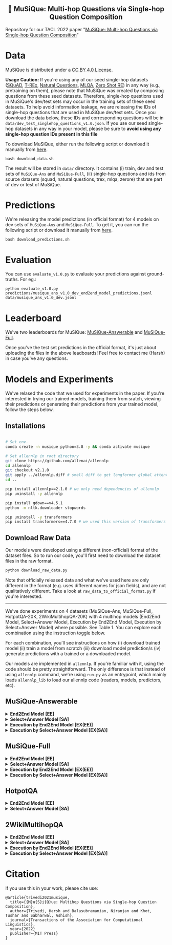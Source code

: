 # <h2 align="center"> :musical_note: MuSiQue: Multi-hop Questions via Single-hop Question Composition </h2>

Repository for our TACL 2022 paper "[MuSiQue: Multi-hop Questions via Single-hop Question Composition](https://arxiv.org/pdf/2108.00573.pdf)"

# Data

MuSiQue is distributed under a [CC BY 4.0 License](https://creativecommons.org/licenses/by/4.0/).

**Usage Caution:** If you're using any of our seed single-hop datasets ([SQuAD](https://arxiv.org/abs/1606.05250), [T-REx](https://hadyelsahar.github.io/t-rex/paper.pdf), [Natural Questions](https://storage.googleapis.com/pub-tools-public-publication-data/pdf/1f7b46b5378d757553d3e92ead36bda2e4254244.pdf), [MLQA](https://arxiv.org/pdf/1910.07475.pdf), [Zero Shot RE](https://arxiv.org/pdf/1706.04115.pdf)) in any way (e.g., pretraining on them), please note that MuSiQue was created by composing questions from these seed datasets. Therefore, single-hop questions used in MuSiQue's dev/test sets may occur in the training sets of these seed datasets. To help avoid information leakage, we are releasing the IDs of single-hop questions that are used in MuSiQue dev/test sets. Once you download the data below, these IDs and corresponding questions will be in `data/dev_test_singlehop_questions_v1.0.json`. If you use our seed single-hop datasets in any way in your model, please be sure to **avoid using any single-hop question IDs present in this file**

To download MuSiQue, either run the following script or download it manually from [here](https://drive.google.com/file/d/1tGdADlNjWFaHLeZZGShh2IRcpO6Lv24h/view?usp=sharing).

```
bash download_data.sh
```

The result will be stored in `data/` directory. It contains (i) train, dev and test sets of `MuSiQue-Ans` and `MuSiQue-Full`, (ii) single-hop questions and ids from source datasets (squad, natural questions, trex, mlqa, zerore) that are part of dev or test of MuSiQue.


# Predictions

We're releasing the model predictions (in official format) for 4 models on dev sets of `MuSiQue-Ans` and `MuSiQue-Full`. To get it, you can run the following script or download it manually from [here](https://drive.google.com/file/d/1XZocqLOTAu4y_1EeAj1JM4Xc1JxGJtx6/view?usp=sharing).

```
bash download_predictions.sh
```


# Evaluation

You can use `evaluate_v1.0.py` to evaluate your predictions against ground-truths. For eg.:

```
python evaluate_v1.0.py predictions/musique_ans_v1.0_dev_end2end_model_predictions.jsonl data/musique_ans_v1.0_dev.jsonl
```

# Leaderboard

We've two leaderboards for MuSiQue: [MuSiQue-Answerable](https://leaderboard.allenai.org/musique_ans) and [MuSiQue-Full](https://leaderboard.allenai.org/musique_full).

Once you've the test set predictions in the official format, it's just about uploading the files in the above leadboards! Feel free to contact me (Harsh) in case you've any questions.


# Models and Experiments

We've relased the code that we used for experiments in the paper. If you're interested in trying our trained models, training them from sratch, viewing their predictions or generating their predictions from your trained model, follow the steps below. 

## Installations

```bash

# Set env.
conda create -n musique python=3.8 -y && conda activate musique

# Set allennlp in root directory
git clone https://github.com/allenai/allennlp
cd allennlp
git checkout v2.1.0
git apply ../allennlp.diff # small diff to get longformer global attention to work correctly.
cd ..

pip install allennlp==2.1.0 # we only need dependencies of allennlp
pip uninstall -y allennlp

pip install gdown==v4.5.1
python -m nltk.downloader stopwords

pip uninstall -y transformers
pip install transformers==4.7.0 # we used this version of transformers
```

## Download Raw Data

Our models were developed using a different (non-official) format of the dataset files. So to run our code, you'll first need to download the dataset files in the raw format. 

```bash
python download_raw_data.py
```

Note that officially released data and what we've used here are only different in the format (e.g. uses different names for json fields), and are not qualitatively different. Take a look at `raw_data_to_official_format.py` if you're interested.

-----

We've done experiments on 4 datasets (MuSiQue-Ans, MuSiQue-Full, HotpotQA-20K, 2WikiMultihopQA-20K) with 4 multihop models (End2End Model, Select+Answer Model, Execution by End2End Model, Execution by Select+Answer Model) where possible. See Table 1. You can explore each combination using the instruction toggle below.

For each combination, you'll see instructions on how (i) download trained model (ii) train a model from scratch
(iii) download model prediction/s (iv) generate predictions with a trained or a downloaded model.

Our models are implemented in `allennlp`. If you're familiar with it, using the code should be pretty straightforward. The only difference is that instead of using `allennlp` command, we're using `run.py` as an entrypoint, which mainly loads `allennlp_lib` to load our allennlp code (readers, models, predictors, etc).




## MuSiQue-Answerable

<details> <summary>
<strong>End2End Model [EE]</strong>
</summary>


----

### Experiment Name

```bash
end2end_model_for_musique_ans_dataset
```

### Download model

```bash
python download_models.py end2end_model_for_musique_ans_dataset
```

### Train from scratch

```bash
python run.py train experiment_configs/end2end_model_for_musique_ans_dataset.jsonnet \
                    --serialization-dir serialization_dir/end2end_model_for_musique_ans_dataset
```

### Download prediction/s

```bash
python download_raw_predictions.py end2end_model_for_musique_ans_dataset
```

### Predict with a trained or a downloaded model


```bash
python run.py predict serialization_dir/end2end_model_for_musique_ans_dataset/model.tar.gz \
                      raw_data/musique_ans_dev.jsonl.jsonl \
                      --output-file serialization_dir/end2end_model_for_musique_ans_dataset/predictions/raw_data__musique_ans_dev.jsonl \
                      --predictor transformer_rc --batch-size 16 --cuda-device 0 --silent

# If you want to convert predictions to the official format, run:
python raw_predictions_to_official_format.py serialization_dir/end2end_model_for_musique_ans_dataset/predictions/raw_data__musique_ans_dev.jsonl

```

</details>
    
<details> <summary>
<strong>Select+Answer Model [SA]</strong>
</summary>

<br>The system has 2 parts given below: (i) Selector Model (ii) Answerer Model


----

### Experiment Name

```bash
# Selector Model
select_and_answer_model_selector_for_musique_ans
```

### Download model

```bash
python download_models.py select_and_answer_model_selector_for_musique_ans
```

### Train from scratch

```bash
python run.py train experiment_configs/select_and_answer_model_selector_for_musique_ans.jsonnet \
                    --serialization-dir serialization_dir/select_and_answer_model_selector_for_musique_ans
```

### Download prediction/s

```bash
python download_raw_predictions.py select_and_answer_model_selector_for_musique_ans
```

### Predict with a trained or a downloaded model


```bash
python run.py predict serialization_dir/select_and_answer_model_selector_for_musique_ans/model.tar.gz \
                      raw_data/musique_ans_train.jsonl.jsonl \
                      --output-file serialization_dir/select_and_answer_model_selector_for_musique_ans/predictions/raw_data__musique_ans_train.jsonl \
                      --predictor inplace_text_ranker --batch-size 16 --cuda-device 0 --silent

python run.py predict serialization_dir/select_and_answer_model_selector_for_musique_ans/model.tar.gz \
                      raw_data/musique_ans_dev.jsonl.jsonl \
                      --output-file serialization_dir/select_and_answer_model_selector_for_musique_ans/predictions/raw_data__musique_ans_dev.jsonl \
                      --predictor inplace_text_ranker --batch-size 16 --cuda-device 0 --silent

# If you want to convert predictions to the official format, run:
python raw_predictions_to_official_format.py serialization_dir/select_and_answer_model_selector_for_musique_ans/predictions/raw_data__musique_ans_dev.jsonl

```


----

### Experiment Name

```bash
# Answerer Model
select_and_answer_model_answerer_for_musique_ans
```

### Download model

```bash
python download_models.py select_and_answer_model_answerer_for_musique_ans
```

### Train from scratch

```bash
python run.py train experiment_configs/select_and_answer_model_answerer_for_musique_ans.jsonnet \
                    --serialization-dir serialization_dir/select_and_answer_model_answerer_for_musique_ans
```

### Download prediction/s

```bash
python download_raw_predictions.py select_and_answer_model_answerer_for_musique_ans
```

### Predict with a trained or a downloaded model


```bash
python run.py predict serialization_dir/select_and_answer_model_answerer_for_musique_ans/model.tar.gz \
                      serialization_dir/select_and_answer_model_selector_for_musique_ans/predictions/musique_ans_dev.jsonl.jsonl \
                      --output-file serialization_dir/select_and_answer_model_answerer_for_musique_ans/predictions/serialization_dir__select_and_answer_model_selector_for_musique_ans__predictions__musique_ans_dev.jsonl \
                      --predictor inplace_text_ranker --batch-size 16 --cuda-device 0 --silent

# If you want to convert predictions to the official format, run:
python raw_predictions_to_official_format.py serialization_dir/select_and_answer_model_answerer_for_musique_ans/predictions/serialization_dir__select_and_answer_model_selector_for_musique_ans__predictions__musique_ans_dev.jsonl

```

</details>
    
<details> <summary>
<strong>Execution by End2End Model [EX(EE)]</strong>
</summary>

<br>The system has 2 parts given below: (i) Decomposer Model (ii) Executor Model.


----

### Experiment Name

```bash
# Decomposer Model
execution_model_decomposer_for_musique_ans_and_full
```

### Download model

```bash
python download_models.py execution_model_decomposer_for_musique_ans_and_full
```

### Train from scratch

```bash
python run.py train experiment_configs/execution_model_decomposer_for_musique_ans_and_full.jsonnet \
                    --serialization-dir serialization_dir/execution_model_decomposer_for_musique_ans_and_full
```

### Download prediction/s

```bash
python download_raw_predictions.py execution_model_decomposer_for_musique_ans_and_full
```

### Predict with a trained or a downloaded model


```bash
python run.py predict serialization_dir/execution_model_decomposer_for_musique_ans_and_full/model.tar.gz \
                      raw_data/musique_ans_dev.jsonl.jsonl \
                      --output-file serialization_dir/execution_model_decomposer_for_musique_ans_and_full/predictions/raw_data__musique_ans_dev.jsonl \
                      --predictor question_translator --batch-size 16 --cuda-device 0 --silent

# If you want to convert predictions to the official format, run:
python raw_predictions_to_official_format.py serialization_dir/execution_model_decomposer_for_musique_ans_and_full/predictions/raw_data__musique_ans_dev.jsonl

```


----

### Experiment Name

```bash
# Executor Model
execution_by_end2end_model_for_musique_ans
```

### Download model

```bash
python download_models.py execution_by_end2end_model_for_musique_ans
```

### Train from scratch

```bash
python run.py train experiment_configs/execution_by_end2end_model_for_musique_ans.jsonnet \
                    --serialization-dir serialization_dir/execution_by_end2end_model_for_musique_ans
```

### Download prediction/s

```bash
python download_raw_predictions.py execution_by_end2end_model_for_musique_ans
```

### Predict with a trained or a downloaded model


```bash
python run.py predict serialization_dir/execution_by_end2end_model_for_musique_ans/model.tar.gz \
                      serialization_dir/execution_model_decomposer_for_musique_ans_and_full/predictions/musique_ans_dev.jsonl.jsonl \
                      --output-file serialization_dir/execution_by_end2end_model_for_musique_ans/predictions/serialization_dir__execution_model_decomposer_for_musique_ans_and_full__predictions__musique_ans_dev.jsonl \
                      --predictor multi_step_end2end_transformer_rc --batch-size 16 --cuda-device 0 --silent \
                      --predictor-args '{"predict_answerability":false,"skip_distractor_paragraphs":false,"use_predicted_decomposition":true}'


# If you want to convert predictions to the official format, run:
python raw_predictions_to_official_format.py serialization_dir/execution_by_end2end_model_for_musique_ans/predictions/serialization_dir__execution_model_decomposer_for_musique_ans_and_full__predictions__musique_ans_dev.jsonl

```

</details>
    
<details> <summary>
<strong>Execution by Select+Answer Model [EX(SA)]</strong>
</summary>

<br>The system has 3 parts given below: (i) Decomposer Model (ii) Selector of Executor Model (iii) Answerer of Executor Model.


----

### Experiment Name

```bash
# Decomposer Model
execution_model_decomposer_for_musique_ans_and_full
```

### Download model

```bash
python download_models.py execution_model_decomposer_for_musique_ans_and_full
```

### Train from scratch

```bash
python run.py train experiment_configs/execution_model_decomposer_for_musique_ans_and_full.jsonnet \
                    --serialization-dir serialization_dir/execution_model_decomposer_for_musique_ans_and_full
```

### Download prediction/s

```bash
python download_raw_predictions.py execution_model_decomposer_for_musique_ans_and_full
```

### Predict with a trained or a downloaded model


```bash
python run.py predict serialization_dir/execution_model_decomposer_for_musique_ans_and_full/model.tar.gz \
                      raw_data/musique_ans_dev.jsonl.jsonl \
                      --output-file serialization_dir/execution_model_decomposer_for_musique_ans_and_full/predictions/raw_data__musique_ans_dev.jsonl \
                      --predictor question_translator --batch-size 16 --cuda-device 0 --silent

# If you want to convert predictions to the official format, run:
python raw_predictions_to_official_format.py serialization_dir/execution_model_decomposer_for_musique_ans_and_full/predictions/raw_data__musique_ans_dev.jsonl

```


----

### Experiment Name

```bash
# Selector of Executor Model
execution_by_select_and_answer_model_selector_for_musique_ans
```

### Download model

```bash
python download_models.py execution_by_select_and_answer_model_selector_for_musique_ans
```

### Train from scratch

```bash
python run.py train experiment_configs/execution_by_select_and_answer_model_selector_for_musique_ans.jsonnet \
                    --serialization-dir serialization_dir/execution_by_select_and_answer_model_selector_for_musique_ans
```

### Download prediction/s

```bash
python download_raw_predictions.py execution_by_select_and_answer_model_selector_for_musique_ans
```

### Predict with a trained or a downloaded model


```bash
python run.py predict serialization_dir/execution_by_select_and_answer_model_selector_for_musique_ans/model.tar.gz \
                      raw_data/musique_ans_single_hop_version_train.jsonl.jsonl \
                      --output-file serialization_dir/execution_by_select_and_answer_model_selector_for_musique_ans/predictions/raw_data__musique_ans_single_hop_version_train.jsonl \
                      --predictor inplace_text_ranker --batch-size 16 --cuda-device 0 --silent

python run.py predict serialization_dir/execution_by_select_and_answer_model_selector_for_musique_ans/model.tar.gz \
                      raw_data/musique_ans_single_hop_version_dev.jsonl.jsonl \
                      --output-file serialization_dir/execution_by_select_and_answer_model_selector_for_musique_ans/predictions/raw_data__musique_ans_single_hop_version_dev.jsonl \
                      --predictor inplace_text_ranker --batch-size 16 --cuda-device 0 --silent

# If you want to convert predictions to the official format, run:
python raw_predictions_to_official_format.py serialization_dir/execution_by_select_and_answer_model_selector_for_musique_ans/predictions/raw_data__musique_ans_single_hop_version_dev.jsonl

```


----

### Experiment Name

```bash
# Answerer of Executor Model
execution_by_select_and_answer_model_answerer_for_musique_ans
```

### Download model

```bash
python download_models.py execution_by_select_and_answer_model_answerer_for_musique_ans
```

### Train from scratch

```bash
python run.py train experiment_configs/execution_by_select_and_answer_model_answerer_for_musique_ans.jsonnet \
                    --serialization-dir serialization_dir/execution_by_select_and_answer_model_answerer_for_musique_ans
```

### Download prediction/s

```bash
python download_raw_predictions.py execution_by_select_and_answer_model_answerer_for_musique_ans
```

### Predict with a trained or a downloaded model


```bash
python run.py predict serialization_dir/execution_by_select_and_answer_model_answerer_for_musique_ans/model.tar.gz \
                      serialization_dir/execution_model_decomposer_for_musique_ans_and_full/predictions/musique_ans_dev.jsonl.jsonl \
                      --output-file serialization_dir/execution_by_select_and_answer_model_answerer_for_musique_ans/predictions/serialization_dir__execution_model_decomposer_for_musique_ans_and_full__predictions__musique_ans_dev.jsonl \
                      --predictor multi_step_select_and_answer_transformer_rc --batch-size 16 --cuda-device 0 --silent \
                      --predictor-args '{"predict_answerability":false,"skip_distractor_paragraphs":false,"use_predicted_decomposition":true,"selector_model_path":"serialization_dir/execution_by_select_and_answer_model_selector_for_musique_ans/model.tar.gz","num_select":3}'


# If you want to convert predictions to the official format, run:
python raw_predictions_to_official_format.py serialization_dir/execution_by_select_and_answer_model_answerer_for_musique_ans/predictions/serialization_dir__execution_model_decomposer_for_musique_ans_and_full__predictions__musique_ans_dev.jsonl

```

</details>
    

## MuSiQue-Full

<details> <summary>
<strong>End2End Model [EE]</strong>
</summary>


----

### Experiment Name

```bash
end2end_model_for_musique_full_dataset
```

### Download model

```bash
python download_models.py end2end_model_for_musique_full_dataset
```

### Train from scratch

```bash
python run.py train experiment_configs/end2end_model_for_musique_full_dataset.jsonnet \
                    --serialization-dir serialization_dir/end2end_model_for_musique_full_dataset
```

### Download prediction/s

```bash
python download_raw_predictions.py end2end_model_for_musique_full_dataset
```

### Predict with a trained or a downloaded model


```bash
python run.py predict serialization_dir/end2end_model_for_musique_full_dataset/model.tar.gz \
                      raw_data/musique_full_dev.jsonl.jsonl \
                      --output-file serialization_dir/end2end_model_for_musique_full_dataset/predictions/raw_data__musique_full_dev.jsonl \
                      --predictor transformer_rc --batch-size 16 --cuda-device 0 --silent

# If you want to convert predictions to the official format, run:
python raw_predictions_to_official_format.py serialization_dir/end2end_model_for_musique_full_dataset/predictions/raw_data__musique_full_dev.jsonl

```

</details>
    
<details> <summary>
<strong>Select+Answer Model [SA]</strong>
</summary>

<br>The system has 2 parts given below: (i) Selector Model (ii) Answerer Model.


----

### Experiment Name

```bash
# Selector Model
select_and_answer_model_selector_for_musique_full
```

### Download model

```bash
python download_models.py select_and_answer_model_selector_for_musique_full
```

### Train from scratch

```bash
python run.py train experiment_configs/select_and_answer_model_selector_for_musique_full.jsonnet \
                    --serialization-dir serialization_dir/select_and_answer_model_selector_for_musique_full
```

### Download prediction/s

```bash
python download_raw_predictions.py select_and_answer_model_selector_for_musique_full
```

### Predict with a trained or a downloaded model


```bash
python run.py predict serialization_dir/select_and_answer_model_selector_for_musique_full/model.tar.gz \
                      raw_data/musique_full_train.jsonl.jsonl \
                      --output-file serialization_dir/select_and_answer_model_selector_for_musique_full/predictions/raw_data__musique_full_train.jsonl \
                      --predictor inplace_text_ranker --batch-size 16 --cuda-device 0 --silent

python run.py predict serialization_dir/select_and_answer_model_selector_for_musique_full/model.tar.gz \
                      raw_data/musique_full_dev.jsonl.jsonl \
                      --output-file serialization_dir/select_and_answer_model_selector_for_musique_full/predictions/raw_data__musique_full_dev.jsonl \
                      --predictor inplace_text_ranker --batch-size 16 --cuda-device 0 --silent

# If you want to convert predictions to the official format, run:
python raw_predictions_to_official_format.py serialization_dir/select_and_answer_model_selector_for_musique_full/predictions/raw_data__musique_full_dev.jsonl

```


----

### Experiment Name

```bash
# Answerer Model
select_and_answer_model_answerer_for_musique_full
```

### Download model

```bash
python download_models.py select_and_answer_model_answerer_for_musique_full
```

### Train from scratch

```bash
python run.py train experiment_configs/select_and_answer_model_answerer_for_musique_full.jsonnet \
                    --serialization-dir serialization_dir/select_and_answer_model_answerer_for_musique_full
```

### Download prediction/s

```bash
python download_raw_predictions.py select_and_answer_model_answerer_for_musique_full
```

### Predict with a trained or a downloaded model


```bash
python run.py predict serialization_dir/select_and_answer_model_answerer_for_musique_full/model.tar.gz \
                      serialization_dir/select_and_answer_model_selector_for_musique_full/predictions/musique_full_dev.jsonl.jsonl \
                      --output-file serialization_dir/select_and_answer_model_answerer_for_musique_full/predictions/serialization_dir__select_and_answer_model_selector_for_musique_full__predictions__musique_full_dev.jsonl \
                      --predictor inplace_text_ranker --batch-size 16 --cuda-device 0 --silent

# If you want to convert predictions to the official format, run:
python raw_predictions_to_official_format.py serialization_dir/select_and_answer_model_answerer_for_musique_full/predictions/serialization_dir__select_and_answer_model_selector_for_musique_full__predictions__musique_full_dev.jsonl

```

</details>
    
<details> <summary>
<strong>Execution by End2End Model [EX(EE)]</strong>
</summary>

<br>The system has 2 parts given below: (i) Decomposer Model (ii) Executor Model.


----

### Experiment Name

```bash
# Decomposer Model
execution_model_decomposer_for_musique_ans_and_full
```

### Download model

```bash
python download_models.py execution_model_decomposer_for_musique_ans_and_full
```

### Train from scratch

```bash
python run.py train experiment_configs/execution_model_decomposer_for_musique_ans_and_full.jsonnet \
                    --serialization-dir serialization_dir/execution_model_decomposer_for_musique_ans_and_full
```

### Download prediction/s

```bash
python download_raw_predictions.py execution_model_decomposer_for_musique_ans_and_full
```

### Predict with a trained or a downloaded model


```bash
python run.py predict serialization_dir/execution_model_decomposer_for_musique_ans_and_full/model.tar.gz \
                      raw_data/musique_full_dev.jsonl.jsonl \
                      --output-file serialization_dir/execution_model_decomposer_for_musique_ans_and_full/predictions/raw_data__musique_full_dev.jsonl \
                      --predictor question_translator --batch-size 16 --cuda-device 0 --silent

# If you want to convert predictions to the official format, run:
python raw_predictions_to_official_format.py serialization_dir/execution_model_decomposer_for_musique_ans_and_full/predictions/raw_data__musique_full_dev.jsonl

```


----

### Experiment Name

```bash
# Executor Model
execution_by_end2end_model_for_musique_full
```

### Download model

```bash
python download_models.py execution_by_end2end_model_for_musique_full
```

### Train from scratch

```bash
python run.py train experiment_configs/execution_by_end2end_model_for_musique_full.jsonnet \
                    --serialization-dir serialization_dir/execution_by_end2end_model_for_musique_full
```

### Download prediction/s

```bash
python download_raw_predictions.py execution_by_end2end_model_for_musique_full
```

### Predict with a trained or a downloaded model


```bash
python run.py predict serialization_dir/execution_by_end2end_model_for_musique_full/model.tar.gz \
                      serialization_dir/execution_model_decomposer_for_musique_ans_and_full/predictions/musique_full_dev.jsonl.jsonl \
                      --output-file serialization_dir/execution_by_end2end_model_for_musique_full/predictions/serialization_dir__execution_model_decomposer_for_musique_ans_and_full__predictions__musique_full_dev.jsonl \
                      --predictor multi_step_end2end_transformer_rc --batch-size 16 --cuda-device 0 --silent \
                      --predictor-args '{"predict_answerability":true,"skip_distractor_paragraphs":false,"use_predicted_decomposition":true}'


# If you want to convert predictions to the official format, run:
python raw_predictions_to_official_format.py serialization_dir/execution_by_end2end_model_for_musique_full/predictions/serialization_dir__execution_model_decomposer_for_musique_ans_and_full__predictions__musique_full_dev.jsonl

```

</details>
    
<details> <summary>
<strong>Execution by Select+Answer Model [EX(SA)]</strong>
</summary>

<br>The system has 3 parts given below: (i) Decomposer Model (ii) Selector of Executor Model (iii) Answerer of Executor Model.


----

### Experiment Name

```bash
# Decomposer Model
execution_model_decomposer_for_musique_ans_and_full
```

### Download model

```bash
python download_models.py execution_model_decomposer_for_musique_ans_and_full
```

### Train from scratch

```bash
python run.py train experiment_configs/execution_model_decomposer_for_musique_ans_and_full.jsonnet \
                    --serialization-dir serialization_dir/execution_model_decomposer_for_musique_ans_and_full
```

### Download prediction/s

```bash
python download_raw_predictions.py execution_model_decomposer_for_musique_ans_and_full
```

### Predict with a trained or a downloaded model


```bash
python run.py predict serialization_dir/execution_model_decomposer_for_musique_ans_and_full/model.tar.gz \
                      raw_data/musique_full_dev.jsonl.jsonl \
                      --output-file serialization_dir/execution_model_decomposer_for_musique_ans_and_full/predictions/raw_data__musique_full_dev.jsonl \
                      --predictor question_translator --batch-size 16 --cuda-device 0 --silent

# If you want to convert predictions to the official format, run:
python raw_predictions_to_official_format.py serialization_dir/execution_model_decomposer_for_musique_ans_and_full/predictions/raw_data__musique_full_dev.jsonl

```


----

### Experiment Name

```bash
# Selector of Executor Model
execution_by_select_and_answer_model_selector_for_musique_full
```

### Download model

```bash
python download_models.py execution_by_select_and_answer_model_selector_for_musique_full
```

### Train from scratch

```bash
python run.py train experiment_configs/execution_by_select_and_answer_model_selector_for_musique_full.jsonnet \
                    --serialization-dir serialization_dir/execution_by_select_and_answer_model_selector_for_musique_full
```

### Download prediction/s

```bash
python download_raw_predictions.py execution_by_select_and_answer_model_selector_for_musique_full
```

### Predict with a trained or a downloaded model


```bash
python run.py predict serialization_dir/execution_by_select_and_answer_model_selector_for_musique_full/model.tar.gz \
                      raw_data/musique_full_single_hop_version_train.jsonl.jsonl \
                      --output-file serialization_dir/execution_by_select_and_answer_model_selector_for_musique_full/predictions/raw_data__musique_full_single_hop_version_train.jsonl \
                      --predictor inplace_text_ranker --batch-size 16 --cuda-device 0 --silent

python run.py predict serialization_dir/execution_by_select_and_answer_model_selector_for_musique_full/model.tar.gz \
                      raw_data/musique_full_single_hop_version_dev.jsonl.jsonl \
                      --output-file serialization_dir/execution_by_select_and_answer_model_selector_for_musique_full/predictions/raw_data__musique_full_single_hop_version_dev.jsonl \
                      --predictor inplace_text_ranker --batch-size 16 --cuda-device 0 --silent

# If you want to convert predictions to the official format, run:
python raw_predictions_to_official_format.py serialization_dir/execution_by_select_and_answer_model_selector_for_musique_full/predictions/raw_data__musique_full_single_hop_version_dev.jsonl

```


----

### Experiment Name

```bash
# Answerer of Executor Model
execution_by_select_and_answer_model_answerer_for_musique_full
```

### Download model

```bash
python download_models.py execution_by_select_and_answer_model_answerer_for_musique_full
```

### Train from scratch

```bash
python run.py train experiment_configs/execution_by_select_and_answer_model_answerer_for_musique_full.jsonnet \
                    --serialization-dir serialization_dir/execution_by_select_and_answer_model_answerer_for_musique_full
```

### Download prediction/s

```bash
python download_raw_predictions.py execution_by_select_and_answer_model_answerer_for_musique_full
```

### Predict with a trained or a downloaded model


```bash
python run.py predict serialization_dir/execution_by_select_and_answer_model_answerer_for_musique_full/model.tar.gz \
                      serialization_dir/execution_model_decomposer_for_musique_ans_and_full/predictions/musique_full_dev.jsonl.jsonl \
                      --output-file serialization_dir/execution_by_select_and_answer_model_answerer_for_musique_full/predictions/serialization_dir__execution_model_decomposer_for_musique_ans_and_full__predictions__musique_full_dev.jsonl \
                      --predictor multi_step_select_and_answer_transformer_rc --batch-size 16 --cuda-device 0 --silent \
                      --predictor-args '{"predict_answerability":true,"skip_distractor_paragraphs":false,"use_predicted_decomposition":true,"selector_model_path":"serialization_dir/execution_by_select_and_answer_model_selector_for_musique_full/model.tar.gz","num_select":3}'


# If you want to convert predictions to the official format, run:
python raw_predictions_to_official_format.py serialization_dir/execution_by_select_and_answer_model_answerer_for_musique_full/predictions/serialization_dir__execution_model_decomposer_for_musique_ans_and_full__predictions__musique_full_dev.jsonl

```

</details>
    

## HotpotQA

<details> <summary>
<strong>End2End Model [EE]</strong>
</summary>


----

### Experiment Name

```bash
end2end_model_for_hotpotqa_20k_dataset
```

### Download model

```bash
python download_models.py end2end_model_for_hotpotqa_20k_dataset
```

### Train from scratch

```bash
python run.py train experiment_configs/end2end_model_for_hotpotqa_20k_dataset.jsonnet \
                    --serialization-dir serialization_dir/end2end_model_for_hotpotqa_20k_dataset
```

### Download prediction/s

```bash
python download_raw_predictions.py end2end_model_for_hotpotqa_20k_dataset
```

### Predict with a trained or a downloaded model


```bash
python run.py predict serialization_dir/end2end_model_for_hotpotqa_20k_dataset/model.tar.gz \
                      raw_data/hotpotqa_dev_20k.jsonl.jsonl \
                      --output-file serialization_dir/end2end_model_for_hotpotqa_20k_dataset/predictions/raw_data__hotpotqa_dev_20k.jsonl \
                      --predictor transformer_rc --batch-size 16 --cuda-device 0 --silent

# If you want to convert predictions to the official format, run:
python raw_predictions_to_official_format.py serialization_dir/end2end_model_for_hotpotqa_20k_dataset/predictions/raw_data__hotpotqa_dev_20k.jsonl

```

</details>
    
<details> <summary>
<strong>Select+Answer Model [SA]</strong>
</summary>

<br>The system has 2 parts given below: (i) Selector Model (ii) Answerer Model.


----

### Experiment Name

```bash
# Selector Model
select_and_answer_model_selector_for_hotpotqa_20k
```

### Download model

```bash
python download_models.py select_and_answer_model_selector_for_hotpotqa_20k
```

### Train from scratch

```bash
python run.py train experiment_configs/select_and_answer_model_selector_for_hotpotqa_20k.jsonnet \
                    --serialization-dir serialization_dir/select_and_answer_model_selector_for_hotpotqa_20k
```

### Download prediction/s

```bash
python download_raw_predictions.py select_and_answer_model_selector_for_hotpotqa_20k
```

### Predict with a trained or a downloaded model


```bash
python run.py predict serialization_dir/select_and_answer_model_selector_for_hotpotqa_20k/model.tar.gz \
                      raw_data/hotpotqa_train_20k.jsonl.jsonl \
                      --output-file serialization_dir/select_and_answer_model_selector_for_hotpotqa_20k/predictions/raw_data__hotpotqa_train_20k.jsonl \
                      --predictor inplace_text_ranker --batch-size 16 --cuda-device 0 --silent

python run.py predict serialization_dir/select_and_answer_model_selector_for_hotpotqa_20k/model.tar.gz \
                      raw_data/hotpotqa_dev_20k.jsonl.jsonl \
                      --output-file serialization_dir/select_and_answer_model_selector_for_hotpotqa_20k/predictions/raw_data__hotpotqa_dev_20k.jsonl \
                      --predictor inplace_text_ranker --batch-size 16 --cuda-device 0 --silent

# If you want to convert predictions to the official format, run:
python raw_predictions_to_official_format.py serialization_dir/select_and_answer_model_selector_for_hotpotqa_20k/predictions/raw_data__hotpotqa_dev_20k.jsonl

```


----

### Experiment Name

```bash
# Answerer Model
select_and_answer_model_answerer_for_hotpotqa_20k
```

### Download model

```bash
python download_models.py select_and_answer_model_answerer_for_hotpotqa_20k
```

### Train from scratch

```bash
python run.py train experiment_configs/select_and_answer_model_answerer_for_hotpotqa_20k.jsonnet \
                    --serialization-dir serialization_dir/select_and_answer_model_answerer_for_hotpotqa_20k
```

### Download prediction/s

```bash
python download_raw_predictions.py select_and_answer_model_answerer_for_hotpotqa_20k
```

### Predict with a trained or a downloaded model


```bash
python run.py predict serialization_dir/select_and_answer_model_answerer_for_hotpotqa_20k/model.tar.gz \
                      serialization_dir/select_and_answer_model_selector_for_hotpotqa_20k/predictions/hotpotqa_dev_20k.jsonl.jsonl \
                      --output-file serialization_dir/select_and_answer_model_answerer_for_hotpotqa_20k/predictions/serialization_dir__select_and_answer_model_selector_for_hotpotqa_20k__predictions__hotpotqa_dev_20k.jsonl \
                      --predictor inplace_text_ranker --batch-size 16 --cuda-device 0 --silent

# If you want to convert predictions to the official format, run:
python raw_predictions_to_official_format.py serialization_dir/select_and_answer_model_answerer_for_hotpotqa_20k/predictions/serialization_dir__select_and_answer_model_selector_for_hotpotqa_20k__predictions__hotpotqa_dev_20k.jsonl

```

</details>
    

## 2WikiMultihopQA

<details> <summary>
<strong>End2End Model [EE]</strong>
</summary>


----

### Experiment Name

```bash
end2end_model_for_2wikimultihopqa_20k_dataset
```

### Download model

```bash
python download_models.py end2end_model_for_2wikimultihopqa_20k_dataset
```

### Train from scratch

```bash
python run.py train experiment_configs/end2end_model_for_2wikimultihopqa_20k_dataset.jsonnet \
                    --serialization-dir serialization_dir/end2end_model_for_2wikimultihopqa_20k_dataset
```

### Download prediction/s

```bash
python download_raw_predictions.py end2end_model_for_2wikimultihopqa_20k_dataset
```

### Predict with a trained or a downloaded model


```bash
python run.py predict serialization_dir/end2end_model_for_2wikimultihopqa_20k_dataset/model.tar.gz \
                      raw_data/2wikimultihopqa_dev_20k.jsonl.jsonl \
                      --output-file serialization_dir/end2end_model_for_2wikimultihopqa_20k_dataset/predictions/raw_data__2wikimultihopqa_dev_20k.jsonl \
                      --predictor transformer_rc --batch-size 16 --cuda-device 0 --silent

# If you want to convert predictions to the official format, run:
python raw_predictions_to_official_format.py serialization_dir/end2end_model_for_2wikimultihopqa_20k_dataset/predictions/raw_data__2wikimultihopqa_dev_20k.jsonl

```

</details>
    
<details> <summary>
<strong>Select+Answer Model [SA]</strong>
</summary>

<br>The system has 2 parts given below: (i) Selector Model (ii) Answerer Model.


----

### Experiment Name

```bash
# Selector Model
select_and_answer_model_selector_for_2wikimultihopqa_20k_dataset
```

### Download model

```bash
python download_models.py select_and_answer_model_selector_for_2wikimultihopqa_20k_dataset
```

### Train from scratch

```bash
python run.py train experiment_configs/select_and_answer_model_selector_for_2wikimultihopqa_20k_dataset.jsonnet \
                    --serialization-dir serialization_dir/select_and_answer_model_selector_for_2wikimultihopqa_20k_dataset
```

### Download prediction/s

```bash
python download_raw_predictions.py select_and_answer_model_selector_for_2wikimultihopqa_20k_dataset
```

### Predict with a trained or a downloaded model


```bash
python run.py predict serialization_dir/select_and_answer_model_selector_for_2wikimultihopqa_20k_dataset/model.tar.gz \
                      raw_data/2wikimultihopqa_train_20k.jsonl.jsonl \
                      --output-file serialization_dir/select_and_answer_model_selector_for_2wikimultihopqa_20k_dataset/predictions/raw_data__2wikimultihopqa_train_20k.jsonl \
                      --predictor inplace_text_ranker --batch-size 16 --cuda-device 0 --silent

python run.py predict serialization_dir/select_and_answer_model_selector_for_2wikimultihopqa_20k_dataset/model.tar.gz \
                      raw_data/2wikimultihopqa_dev_20k.jsonl.jsonl \
                      --output-file serialization_dir/select_and_answer_model_selector_for_2wikimultihopqa_20k_dataset/predictions/raw_data__2wikimultihopqa_dev_20k.jsonl \
                      --predictor inplace_text_ranker --batch-size 16 --cuda-device 0 --silent

# If you want to convert predictions to the official format, run:
python raw_predictions_to_official_format.py serialization_dir/select_and_answer_model_selector_for_2wikimultihopqa_20k_dataset/predictions/raw_data__2wikimultihopqa_dev_20k.jsonl

```


----

### Experiment Name

```bash
# Answerer Model
select_and_answer_model_answerer_for_2wikimultihopqa_20k_dataset
```

### Download model

```bash
python download_models.py select_and_answer_model_answerer_for_2wikimultihopqa_20k_dataset
```

### Train from scratch

```bash
python run.py train experiment_configs/select_and_answer_model_answerer_for_2wikimultihopqa_20k_dataset.jsonnet \
                    --serialization-dir serialization_dir/select_and_answer_model_answerer_for_2wikimultihopqa_20k_dataset
```

### Download prediction/s

```bash
python download_raw_predictions.py select_and_answer_model_answerer_for_2wikimultihopqa_20k_dataset
```

### Predict with a trained or a downloaded model


```bash
python run.py predict serialization_dir/select_and_answer_model_answerer_for_2wikimultihopqa_20k_dataset/model.tar.gz \
                      serialization_dir/select_and_answer_model_selector_for_2wikimultihopqa_20k_dataset/predictions/2wikimultihopqa_dev_20k.jsonl.jsonl \
                      --output-file serialization_dir/select_and_answer_model_answerer_for_2wikimultihopqa_20k_dataset/predictions/serialization_dir__select_and_answer_model_selector_for_2wikimultihopqa_20k_dataset__predictions__2wikimultihopqa_dev_20k.jsonl \
                      --predictor transformer_rc --batch-size 16 --cuda-device 0 --silent

# If you want to convert predictions to the official format, run:
python raw_predictions_to_official_format.py serialization_dir/select_and_answer_model_answerer_for_2wikimultihopqa_20k_dataset/predictions/serialization_dir__select_and_answer_model_selector_for_2wikimultihopqa_20k_dataset__predictions__2wikimultihopqa_dev_20k.jsonl

```

</details>
    
<details> <summary>
<strong>Execution by End2End Model [EX(EE)]</strong>
</summary>

<br>The system has 2 parts given below: (i) Decomposer Model (ii) Executor Model.


----

### Experiment Name

```bash
# Decomposer Model
execution_model_decomposer_for_2wikimultihopqa
```

### Download model

```bash
python download_models.py execution_model_decomposer_for_2wikimultihopqa
```

### Train from scratch

```bash
python run.py train experiment_configs/execution_model_decomposer_for_2wikimultihopqa.jsonnet \
                    --serialization-dir serialization_dir/execution_model_decomposer_for_2wikimultihopqa
```

### Download prediction/s

```bash
python download_raw_predictions.py execution_model_decomposer_for_2wikimultihopqa
```

### Predict with a trained or a downloaded model


```bash
python run.py predict serialization_dir/execution_model_decomposer_for_2wikimultihopqa/model.tar.gz \
                      raw_data/2wikimultihopqa_dev_20k.jsonl.jsonl \
                      --output-file serialization_dir/execution_model_decomposer_for_2wikimultihopqa/predictions/raw_data__2wikimultihopqa_dev_20k.jsonl \
                      --predictor question_translator --batch-size 16 --cuda-device 0 --silent

# If you want to convert predictions to the official format, run:
python raw_predictions_to_official_format.py serialization_dir/execution_model_decomposer_for_2wikimultihopqa/predictions/raw_data__2wikimultihopqa_dev_20k.jsonl

```


----

### Experiment Name

```bash
# Executor Model
execution_by_end2end_model_for_2wikimultihopqa
```

### Download model

```bash
python download_models.py execution_by_end2end_model_for_2wikimultihopqa
```

### Train from scratch

```bash
python run.py train experiment_configs/execution_by_end2end_model_for_2wikimultihopqa.jsonnet \
                    --serialization-dir serialization_dir/execution_by_end2end_model_for_2wikimultihopqa
```

### Download prediction/s

```bash
python download_raw_predictions.py execution_by_end2end_model_for_2wikimultihopqa
```

### Predict with a trained or a downloaded model


```bash
python run.py predict serialization_dir/execution_by_end2end_model_for_2wikimultihopqa/model.tar.gz \
                      serialization_dir/execution_model_decomposer_for_2wikimultihopqa/predictions/2wikimultihopqa_dev_20k.jsonl.jsonl \
                      --output-file serialization_dir/execution_by_end2end_model_for_2wikimultihopqa/predictions/serialization_dir__execution_model_decomposer_for_2wikimultihopqa__predictions__2wikimultihopqa_dev_20k.jsonl \
                      --predictor multi_step_end2end_transformer_rc --batch-size 16 --cuda-device 0 --silent \
                      --predictor-args '{"predict_answerability":false,"skip_distractor_paragraphs":false,"use_predicted_decomposition":true}'


# If you want to convert predictions to the official format, run:
python raw_predictions_to_official_format.py serialization_dir/execution_by_end2end_model_for_2wikimultihopqa/predictions/serialization_dir__execution_model_decomposer_for_2wikimultihopqa__predictions__2wikimultihopqa_dev_20k.jsonl

```

</details>
    
<details> <summary>
<strong>Execution by Select+Answer Model [EX(SA)]</strong>
</summary>

<br>The system has 3 parts given below: (i) Decomposer Model (ii) Selector of Executor Model (iii) Answerer of Executor Model.


----

### Experiment Name

```bash
# Decomposer Model
execution_model_decomposer_for_2wikimultihopqa
```

### Download model

```bash
python download_models.py execution_model_decomposer_for_2wikimultihopqa
```

### Train from scratch

```bash
python run.py train experiment_configs/execution_model_decomposer_for_2wikimultihopqa.jsonnet \
                    --serialization-dir serialization_dir/execution_model_decomposer_for_2wikimultihopqa
```

### Download prediction/s

```bash
python download_raw_predictions.py execution_model_decomposer_for_2wikimultihopqa
```

### Predict with a trained or a downloaded model


```bash
python run.py predict serialization_dir/execution_model_decomposer_for_2wikimultihopqa/model.tar.gz \
                      raw_data/2wikimultihopqa_dev_20k.jsonl.jsonl \
                      --output-file serialization_dir/execution_model_decomposer_for_2wikimultihopqa/predictions/raw_data__2wikimultihopqa_dev_20k.jsonl \
                      --predictor question_translator --batch-size 16 --cuda-device 0 --silent

# If you want to convert predictions to the official format, run:
python raw_predictions_to_official_format.py serialization_dir/execution_model_decomposer_for_2wikimultihopqa/predictions/raw_data__2wikimultihopqa_dev_20k.jsonl

```


----

### Experiment Name

```bash
# Selector of Executor Model
execution_by_select_and_answer_model_selector_for_2wikimultihopqa
```

### Download model

```bash
python download_models.py execution_by_select_and_answer_model_selector_for_2wikimultihopqa
```

### Train from scratch

```bash
python run.py train experiment_configs/execution_by_select_and_answer_model_selector_for_2wikimultihopqa.jsonnet \
                    --serialization-dir serialization_dir/execution_by_select_and_answer_model_selector_for_2wikimultihopqa
```

### Download prediction/s

```bash
python download_raw_predictions.py execution_by_select_and_answer_model_selector_for_2wikimultihopqa
```

### Predict with a trained or a downloaded model


```bash
python run.py predict serialization_dir/execution_by_select_and_answer_model_selector_for_2wikimultihopqa/model.tar.gz \
                      raw_data/2wikimultihopqa_single_hop_version_train_20k.jsonl.jsonl \
                      --output-file serialization_dir/execution_by_select_and_answer_model_selector_for_2wikimultihopqa/predictions/raw_data__2wikimultihopqa_single_hop_version_train_20k.jsonl \
                      --predictor inplace_text_ranker --batch-size 16 --cuda-device 0 --silent

python run.py predict serialization_dir/execution_by_select_and_answer_model_selector_for_2wikimultihopqa/model.tar.gz \
                      raw_data/2wikimultihopqa_single_hop_version_dev.jsonl.jsonl \
                      --output-file serialization_dir/execution_by_select_and_answer_model_selector_for_2wikimultihopqa/predictions/raw_data__2wikimultihopqa_single_hop_version_dev.jsonl \
                      --predictor inplace_text_ranker --batch-size 16 --cuda-device 0 --silent

# If you want to convert predictions to the official format, run:
python raw_predictions_to_official_format.py serialization_dir/execution_by_select_and_answer_model_selector_for_2wikimultihopqa/predictions/raw_data__2wikimultihopqa_single_hop_version_dev.jsonl

```


----

### Experiment Name

```bash
# Answerer of Executor Model
execution_by_select_and_answer_model_answerer_for_2wikimultihopqa
```

### Download model

```bash
python download_models.py execution_by_select_and_answer_model_answerer_for_2wikimultihopqa
```

### Train from scratch

```bash
python run.py train experiment_configs/execution_by_select_and_answer_model_answerer_for_2wikimultihopqa.jsonnet \
                    --serialization-dir serialization_dir/execution_by_select_and_answer_model_answerer_for_2wikimultihopqa
```

### Download prediction/s

```bash
python download_raw_predictions.py execution_by_select_and_answer_model_answerer_for_2wikimultihopqa
```

### Predict with a trained or a downloaded model


```bash
python run.py predict serialization_dir/execution_by_select_and_answer_model_answerer_for_2wikimultihopqa/model.tar.gz \
                      serialization_dir/execution_model_decomposer_for_2wikimultihopqa/predictions/2wikimultihopqa_dev_20k.jsonl.jsonl \
                      --output-file serialization_dir/execution_by_select_and_answer_model_answerer_for_2wikimultihopqa/predictions/serialization_dir__execution_model_decomposer_for_2wikimultihopqa__predictions__2wikimultihopqa_dev_20k.jsonl \
                      --predictor multi_step_select_and_answer_transformer_rc --batch-size 16 --cuda-device 0 --silent \
                      --predictor-args '{"predict_answerability":false,"skip_distractor_paragraphs":false,"use_predicted_decomposition":true,"selector_model_path":"serialization_dir/execution_by_select_and_answer_model_selector_for_2wikimultihopqa/model.tar.gz","num_select":3}'


# If you want to convert predictions to the official format, run:
python raw_predictions_to_official_format.py serialization_dir/execution_by_select_and_answer_model_answerer_for_2wikimultihopqa/predictions/serialization_dir__execution_model_decomposer_for_2wikimultihopqa__predictions__2wikimultihopqa_dev_20k.jsonl

```

</details>
    



# Citation

If you use this in your work, please cite use:

```
@article{trivedi2021musique,
  title={{M}u{S}i{Q}ue: Multihop Questions via Single-hop Question Composition},
  author={Trivedi, Harsh and Balasubramanian, Niranjan and Khot, Tushar and Sabharwal, Ashish},
  journal={Transactions of the Association for Computational Linguistics},
  year={2022}
  publisher={MIT Press}
}
```
